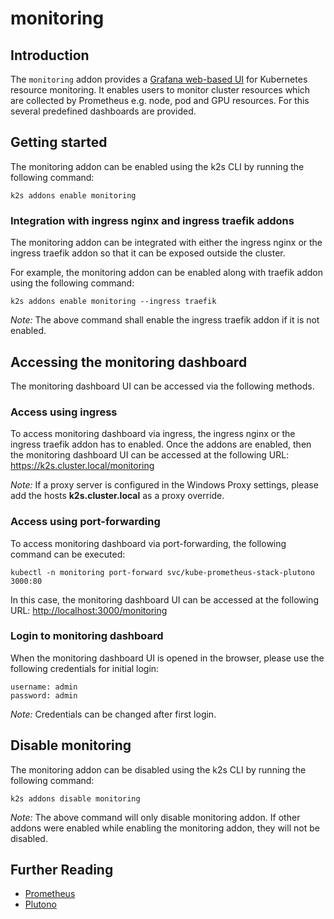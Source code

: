 <!--
SPDX-FileCopyrightText: © 2023 Siemens Healthcare GmbH

SPDX-License-Identifier: MIT
-->

# monitoring

## Introduction

The `monitoring` addon provides a [Grafana web-based UI](https://github.com/credativ/plutono) for Kubernetes resource monitoring. It enables users to monitor cluster resources which are collected by Prometheus e.g. node, pod and GPU resources. For this several predefined dashboards are provided.

## Getting started

The monitoring addon can be enabled using the k2s CLI by running the following command:

```
k2s addons enable monitoring
```

### Integration with ingress nginx and ingress traefik addons

The monitoring addon can be integrated with either the ingress nginx or the ingress traefik addon so that it can be exposed outside the cluster.

For example, the monitoring addon can be enabled along with traefik addon using the following command:

```
k2s addons enable monitoring --ingress traefik
```

_Note:_ The above command shall enable the ingress traefik addon if it is not enabled.

## Accessing the monitoring dashboard

The monitoring dashboard UI can be accessed via the following methods.

### Access using ingress

To access monitoring dashboard via ingress, the ingress nginx or the ingress traefik addon has to enabled.
Once the addons are enabled, then the monitoring dashboard UI can be accessed at the following URL: <https://k2s.cluster.local/monitoring>

_Note:_ If a proxy server is configured in the Windows Proxy settings, please add the hosts **k2s.cluster.local** as a proxy override.

### Access using port-forwarding

To access monitoring dashboard via port-forwarding, the following command can be executed:

```
kubectl -n monitoring port-forward svc/kube-prometheus-stack-plutono 3000:80
```

In this case, the monitoring dashboard UI can be accessed at the following URL: <http://localhost:3000/monitoring>

### Login to monitoring dashboard

When the monitoring dashboard UI is opened in the browser, please use the following credentials for initial login:

```
username: admin
password: admin
```

_Note:_ Credentials can be changed after first login.

## Disable monitoring

The monitoring addon can be disabled using the k2s CLI by running the following command:

```
k2s addons disable monitoring
```

_Note:_ The above command will only disable monitoring addon. If other addons were enabled while enabling the monitoring addon, they will not be disabled.

## Further Reading

- [Prometheus](https://prometheus.io/)
- [Plutono](https://github.com/credativ/plutono)
